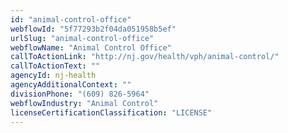 ```yaml
---
id: "animal-control-office"
webflowId: "5f77293b2f04da051958b5ef"
urlSlug: "animal-control-office"
webflowName: "Animal Control Office"
callToActionLink: "http://nj.gov/health/vph/animal-control/"
callToActionText: ""
agencyId: nj-health
agencyAdditionalContext: ""
divisionPhone: "(609) 826-5964"
webflowIndustry: "Animal Control"
licenseCertificationClassification: "LICENSE"
---
```

